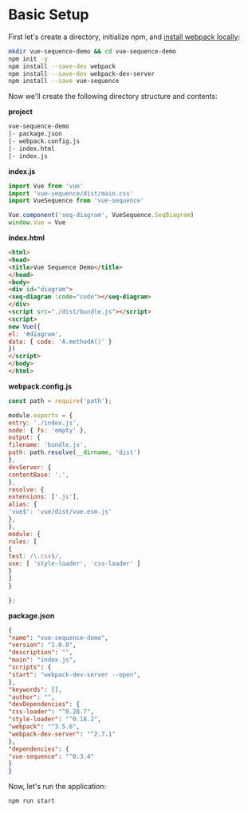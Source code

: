 #
# Basic Setup

First let's create a directory, initialize npm, and [install webpack locally](/guides/installation#local-installation):

``` bash
mkdir vue-sequence-demo && cd vue-sequence-demo
npm init -y
npm install --save-dev webpack
npm install --save-dev webpack-dev-server
npm install --save vue-sequence
```

Now we'll create the following directory structure and contents:

__project__

``` diff
vue-sequence-demo
|- package.json
|- webpack.config.js
|- index.html
|- index.js
```

__index.js__

``` javascript
import Vue from 'vue'
import 'vue-sequence/dist/main.css'
import VueSequence from 'vue-sequence'

Vue.component('seq-diagram', VueSequence.SeqDiagram)
window.Vue = Vue
```

__index.html__

``` html
<html>
<head>
<title>Vue Sequence Demo</title>
</head>
<body>
<div id="diagram">
<seq-diagram :code="code"></seq-diagram>
</div>
<script src="./dist/bundle.js"></script>
<script>
new Vue({
el: '#diagram',
data: { code: 'A.methodA()' }
})
</script>
</body>
</html>
```
__webpack.config.js__

``` javascript
const path = require('path');

module.exports = {
entry: './index.js',
node: { fs: 'empty' },
output: {
filename: 'bundle.js',
path: path.resolve(__dirname, 'dist')
},
devServer: {
contentBase: '.',
},
resolve: {
extensions: ['.js'],
alias: {
'vue$': 'vue/dist/vue.esm.js'
},
},
module: {
rules: [
{
test: /\.css$/,
use: [ 'style-loader', 'css-loader' ]
}
]
}

};
```
__package.json__

``` json
{
"name": "vue-sequence-demo",
"version": "1.0.0",
"description": "",
"main": "index.js",
"scripts": {
"start": "webpack-dev-server --open",
},
"keywords": [],
"author": "",
"devDependencies": {
"css-loader": "^0.28.7",
"style-loader": "^0.18.2",
"webpack": "^3.5.6",
"webpack-dev-server": "^2.7.1"
},
"dependencies": {
"vue-sequence": "^0.3.4"
}
}
```



Now, let's run the application:

``` bash
npm run start
```


